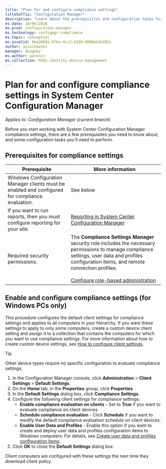 ```yaml
---
title: "Plan for and configure compliance settings"
titleSuffix: "Configuration Manager"
description: "Learn about the prerequisites and configuration tasks for working with compliance settings in System Center Configuration Manager."
ms.date: 10/06/2016
ms.prod: configuration-manager
ms.technology: configmgr-compliance
ms.topic: conceptual
ms.assetid: 9ea20b01-676a-4cc2-b328-0098a41b202e
author: aczechowski
manager: dougeby
ms.author: aaroncz
ms.collection: M365-identity-device-management
---
```

# Plan for and configure compliance settings in System Center Configuration Manager

*Applies to: Configuration Manager (current branch)*

Before you start working with System Center Configuration Manager compliance settings, there are a few prerequisites you need to know about, and some configuration tasks you'll need to perform.  

## Prerequisites for compliance settings  

|Prerequisite|More information|  
|------------------|----------------------|  
|Windows Configuration Manager clients must be enabled and configured for compliance evaluation.|See below|  
|If you want to run reports, then you must configure reporting for your site.|[Reporting in System Center Configuration Manager](../../core/servers/manage/reporting.md)|  
|Required security permissions.|The **Compliance Settings Manager** security role includes the necessary permissions to manage compliance settings, user data and profiles configuration items, and remote connection profiles.<br /><br /> [Configure role-based administration](../../core/servers/deploy/configure/configure-role-based-administration.md)|  

##  Enable and configure compliance settings (for Windows PCs only)  

This procedure configures the default client settings for compliance settings and applies to all computers in your hierarchy. If you want these settings to apply to only some computers, create a custom device client setting and assign it to a collection that contains the computers for which you want to use compliance settings. For more information about how to create custom device settings, see [How to configure client settings](../../core/clients/deploy/configure-client-settings.md).  

> [!TIP]  
>  Other device types require no specific configuration to evaluate compliance settings.  

1.  In the Configuration Manager console, click **Administration** > **Client Settings** > **Default Settings**.  
2.  On the **Home** tab, in the **Properties** group, click **Properties**.  
3.  In the **Default Settings** dialog box, click **Compliance Settings**.  
4.  Configure the following client settings for compliance settings:
    - **Enable compliance evaluation on clients** - Set to **True** if you want to evaluate compliance on client devices.
    - **Schedule compliance evaluation** - Click **Schedule** if you want to modify the default compliance evaluation schedule on client devices.
    - **Enable User Data and Profiles** - Enable this option if you want to create and deploy user data and profiles configuration items to Windows computers. For details, see [Create user data and profiles configuration items](/sccm/compliance/deploy-use/create-remote-connection-profiles).
5. Click **OK** to close the **Default Settings** dialog box.  

Client computers are configured with these settings the next time they download client policy.  
